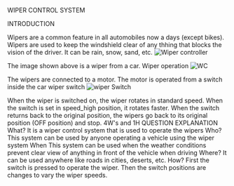 WIPER CONTROL SYSTEM

INTRODUCTION

Wipers are a common feature in all automobiles now a days (except bikes).
Wipers are used to keep the windshield clear of any thhing that blocks the vision of the driver.
It can be rain, snow, sand, etc.
![Wiper controller](https://user-images.githubusercontent.com/101520063/168470476-22dec143-c9f2-4022-9484-7af50ad4065a.png)

The image shown above is a wiper from a car.
Wiper operation
![WC](https://user-images.githubusercontent.com/101520063/168470543-850d121e-5f7a-49c3-85d5-728c797ee1ed.png)

The wipers are connected to a motor.
The motor is operated from a switch inside the car
wiper switch
![wiper Switch](https://user-images.githubusercontent.com/101520063/168470586-3fcad288-8bc3-4b6a-92d8-bb519431e415.png)

When the wiper is switched on, the wiper rotates in standard speed.
When the switch is set in speed_high position, it rotates faster.
When the switch returns back to the original position, the wipers go back to its original position (OFF position) and stop.
4W's and 1H
QUESTION	EXPLANATION
What?	It is a wiper control system that is used to operate the wipers
Who?	This system can be used by anyone operating a vehicle using the wiper system
When	This system can be used when the weather conditions prevent clear view of anything in front of the vehicle when driving
Where?	It can be used anywhere like roads in cities, deserts, etc. 
How?	First the switch is pressed to operate the wiper. Then the switch positions are changes to vary the wiper speeds.
